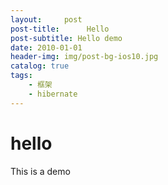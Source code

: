 ```yaml
---
layout:     post
post-title:      Hello
post-subtitle: Hello demo
date: 2010-01-01
header-img: img/post-bg-ios10.jpg
catalog: true
tags:
	- 框架
	- hibernate
---
```


# hello



This is a demo